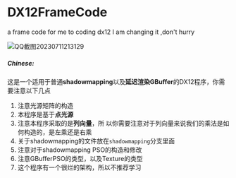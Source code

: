 # DX12FrameCode
a frame code for me to coding dx12
I am changing it ,don't  hurry

![QQ截图20230711213129](https://github.com/Xiyinyue/DX12FrameCode/assets/83278582/c2179187-c574-4287-be56-37dcd1f4760a)
##### Chinese:
这是一个适用于普通**shadowmapping**以及**延迟渲染GBuffer**的DX12程序，你需要注意以下几点
1. 注意光源矩阵的构造
2. 本程序是基于**点光源**
3. 注意本程序采取的是**列向量**，所 以你需要注意对于列向量来说我们的乘法是如何构造的，是左乘还是右乘
4. 关于shadowmapping的文件放在`shadowmapping`分支里面
5. 注意对于shadowmapping PSO的构造和修改
6. 注意GBufferPSO的类型，以及Texture的类型
7. 这个程序有一个很烂的架构，所以不推荐学习
